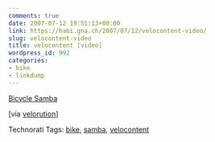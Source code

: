 ```yaml
---
comments: true
date: 2007-07-12 19:51:13+00:00
link: https://habi.gna.ch/2007/07/12/velocontent-video/
slug: velocontent-video
title: velocontent [video]
wordpress_id: 992
categories:
- bike
- linkdump
---
```


[Bicycle Samba](http://myspacetv.com/index.cfm?fuseaction=vids.individual&videoid=745906)  
  
  
  

[via [velorution](http://www.velorution.biz/?p=1355)]




Technorati Tags: [bike](http://www.technorati.com/tag/bike), [samba](http://www.technorati.com/tag/samba), [velocontent](http://www.technorati.com/tag/velocontent)
